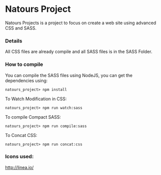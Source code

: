 # Natours Project

Natours Projects is a project to focus on create a web site using advanced CSS and SASS.

### Details

All CSS files are already compile and all SASS files is in the SASS Folder.

### How to compile

You can compile the SASS files using NodeJS, you can get the dependencies using:
```
natours_project> npm install
```
To Watch Modification in CSS:
```
natours_project> npm run watch:sass
``` 
To compile Compact SASS:
```
natours_project> npm run compile:sass
``` 
To Concat CSS:
```
natours_project> npm run concat:css
``` 


### Icons used:
http://linea.io/